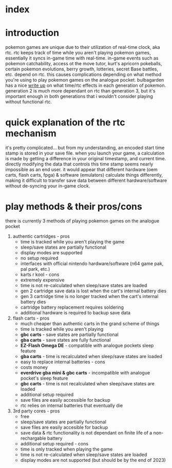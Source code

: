 # index

# introduction
pokemon games are unique due to their utilization of real-time clock, aka rtc. rtc keeps track of time while you aren't playing pokemon games, essentially it syncs in-game time with real-time. in-game events such as pokemon catchability, access ot the move tutor, kurt's apricorn pokeballs, certain pokemon evolutions, berry growth, lotteries, secret Base battles, etc. depend on rtc. this causes complications depending on what method you're using to play pokemon games on the analogue pocket. bulbagarden has a nice [write up](https://bulbapedia.bulbagarden.net/wiki/Time) on what time/rtc effects in each generation of pokemon. generation 2 is much more dependant on rtc than generation 3, but it's important enough in both generations that i wouldn't consider playing without functional rtc.

# quick explanation of the rtc mechanism
it's pretty complicated... but from my understanding, an encoded start time stamp is stored in your save file. when you launch your game, a calculation is made by getting a difference in your original timestamp, and current time. directly modifying the data that controls this time stamp seems nearly impossible as an end user. it would appear that different hardware (oem carts, flash carts, fpga) & software (emulators) calculate things differently, making it difficult to transfer save data between different hardware/software without de-syncing your in-game clock.

# play methods & their pros/cons
there is currently 3 methods of playing pokemon games on the analogue pocket
  1. authentic cartridges
    - pros
        - time is tracked while you aren't playing the game
        - sleep/save states are partially functional
        - display modes are supported
        - no setup required
        - interfaces with official nintendo hardware/software (n64 game pak, pal park, etc.)
        - karts r kool
    - cons
      - extremely expensive
      - time is not re-calculated when sleep/save states are loaded
      - gen 2 cartridge save data is lost when the cart's internal battery dies
      - gen 3 cartridge time is no longer tracked when the cart's internal battery dies
      - cartridge battery replacement requires soldering
      - additional hardware is required to backup save data
  2. flash carts
    - pros
      - much cheaper than authentic carts in the grand scheme of things
      - time is tracked while you aren't playing
      - **gbc carts** - save states are partially functional
      - **gba carts** - save states are fully functional
      - **EZ-Flash Omega DE** - compatible with analogue pockets sleep feature
      - **gba carts** - time is recalculated when sleep/save states are loaded
      - easy to replace internal batteries
    - cons
      - costs money
      - **everdrive gba mini & gbc carts** - incompatible with analogue pocket's sleep feature
      - **gbc carts** - time is not recalculated when sleep/save states are loaded
      - additional setup required
      - save files are easily accessible for backup
      - rtc relies on internal batteries that eventually die 
  3. 3rd party cores
    - pros
      - free
      - sleep/save states are partially functional
      - save files are easily accesible for backup
      - save data & rtc functionality is not dependant on finite life of a non-rechargable battery
      - additional setup required 
    - cons
      - time is only tracked when playing the game
      - time is not re-calculated when sleep/save states are loaded
      - display modes are not supported (but should be by the end of 2023)
